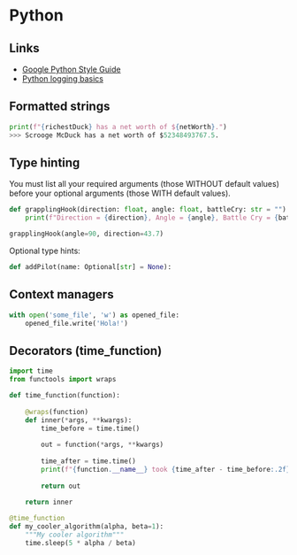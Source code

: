 # Python

## Links
- [Google Python Style Guide](https://google.github.io/styleguide/pyguide.html)
- [Python logging basics](https://www.loggly.com/ultimate-guide/python-logging-basics/)

## Formatted strings
```python
print(f"{richestDuck} has a net worth of ${netWorth}.")
>>> Scrooge McDuck has a net worth of $52348493767.5.
```

## Type hinting 
You must list all your required arguments (those WITHOUT default values) before your 
optional arguments (those WITH default values). 

```python
def grapplingHook(direction: float, angle: float, battleCry: str = "") -> None:
    print(f"Direction = {direction}, Angle = {angle}, Battle Cry = {battleCry}")

grapplingHook(angle=90, direction=43.7)
```

Optional type hints:

```python
def addPilot(name: Optional[str] = None):
```

## Context managers

```python
with open('some_file', 'w') as opened_file:
    opened_file.write('Hola!')
```

## Decorators (time_function)
```python
import time
from functools import wraps

def time_function(function):
    
    @wraps(function)
    def inner(*args, **kwargs):
        time_before = time.time()
            
        out = function(*args, **kwargs)
        
        time_after = time.time()
        print(f"{function.__name__} took {time_after - time_before:.2f}s")
        
        return out 
    
    return inner

@time_function    
def my_cooler_algorithm(alpha, beta=1):
    """My cooler algorithm"""
    time.sleep(5 * alpha / beta)

```